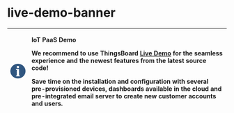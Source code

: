 # live-demo-banner

<table>
  <thead>
    <tr>
      <th style="text-align:left">
        <img src="../../.gitbook/assets/info-sign.svg" alt/>
      </th>
      <th style="text-align:left">
        <p><b>IoT PaaS Demo</b>
          <br />
        </p>
        <p>We recommend to use ThingsBoard <a href="https://demo.thingsboard.io/signup"><b>Live Demo</b></a> for
          the seamless experience and the newest features from the latest source
          code!</p>
        <p>Save time on the installation and configuration with several pre-provisioned
          devices, dashboards available in the cloud and pre-integrated email server
          to create new customer accounts and users.</p>
      </th>
    </tr>
  </thead>
  <tbody></tbody>
</table>